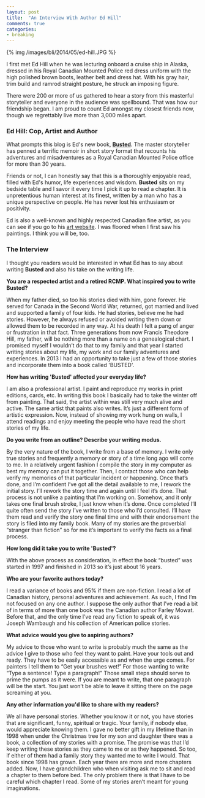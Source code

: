 ```yaml
---
layout: post
title: 	"An Interview With Author Ed Hill"
comments: true
categories:
- breaking
---
```


{% img /images/bli/2014/05/ed-hill.JPG %}

I first met Ed Hill when he was lecturing onboard a cruise ship in Alaska, dressed in his Royal Canadian Mounted Police red dress uniform with the high polished brown boots, leather belt and dress hat. With his gray hair, trim build and ramrod straight posture, he struck an imposing figure. 

<!--more-->

There were 200 or more of us gathered to hear a story from this masterful storyteller and everyone in the audience was spellbound. That was how our friendship began. I am proud to count Ed amongst my closest friends now, though we regrettably live more than 3,000 miles apart.

### Ed Hill: Cop, Artist and Author

What prompts this blog is Ed's new book, [**Busted**](http://www.amazon.com/Ed-Hill/e/B00JAM5M98/ref=sr_ntt_srch_lnk_3?qid=1400025469&sr=8-3). The master storyteller has penned a terrific memoir in short story format that recounts his adventures and misadventures as a Royal Canadian Mounted Police office for more than 30 years. 

Friends or not, I can honestly say that this is a thoroughly enjoyable read, filled with Ed's humor, life experiences and wisdom. **Busted** sits on my bedside table and I savor it every time I pick it up to read a chapter. It is unpretentious human interest at its finest, written by a man who has a unique perspective on people. He has never lost his enthusiasm or positivity. 

Ed is also a well-known and highly respected Canadian fine artist, as you can see if you go to his [art website](http://www.edhillart.com/). I was floored when I first saw his paintings. I think you will be, too. 

### The Interview

I thought you readers would be interested in what Ed has to say about writing **Busted** and also his take on the writing life. 


**You are a respected artist and a retired RCMP. What inspired you to write Busted?** 

When my father died, so too his stories died with him, gone forever.  He served for Canada in the Second World War, returned, got married and lived and supported a family of four kids.  He had stories, believe me he had stories.  However, he always refused or avoided writing them down or allowed them to be recorded in any way.  At his death I felt a pang of anger or frustration in that fact.  Three generations from now Francis Theodore Hill, my father, will be nothing more than a name on a genealogical chart.  I promised myself I wouldn’t do that to my family and that year I started writing stories about my life, my work and our family adventures and experiences.  In 2013 I had an opportunity to take just a few of those stories and incorporate them into a book called 'BUSTED'.

**How has writing 'Busted' affected your everyday life?**

I am also a professional artist.  I paint and reproduce my works in print editions, cards, etc.  In writing this book I basically had to take the winter off from painting.  That said, the artist within was still very much alive and active.  The same artist that paints also writes.  It’s just a different form of artistic expression.  Now, instead of showing my work hung on walls, I attend readings and enjoy meeting the people who have read the short stories of my life.

**Do you write from an outline? Describe your writing modus.**

By the very nature of the book, I write from a base of memory.  I write only true stories and frequently a memory or story of a time long ago will come to me.  In a relatively urgent fashion I compile the story in my computer as best my memory can put it together.  Then, I contact those who can help verify my memories of that particular incident or happening.  Once that’s done, and I’m confident I’ve got all the detail available to me, I rework the initial story.  I’ll rework the story time and again until I feel it’s done.  That process is not unlike a painting that I’m working on.  Somehow, and it only takes one final brush stroke, I just know when it’s done.  Once completed I’ll quite often send the story I’ve written to those who I’d consulted.  I’ll have them read and verify the story one final time and with their endorsement the story is filed into my family book.  Many of my stories are the proverbial “stranger than fiction” so for me it’s important to verify the facts as a final process.

**How long did it take you to write 'Busted'?**

With the above process as consideration, in effect the book “busted” was started in 1997 and finished in 2013 so it’s just about 16 years.

**Who are your favorite authors today?**

I read a variance of books and 95% if them are non-fiction.  I read a lot of Canadian history, personal adventures and achievement.  As such, I find I’m not focused on any one author.  I suppose the only author that I’ve read a bit of in terms of more than one book was the Canadian author Farley Mowat.  Before that, and the only time I’ve read any fiction to speak of, it was Joseph Wambaugh and his collection of American police stories.

**What advice would you give to aspiring authors?**

My advice to those who want to write is probably much the same as the advice I give to those who feel they want to paint.  Have your tools out and ready.  They have to be easily accessible as and when the urge comes.  For painters I tell them to “Get your brushes wet!”  For those wanting to write “Type a sentence!  Type a paragraph!”  Those small steps should serve to prime the pumps as it were.  If you are meant to write, that one paragraph will be the start.  You just won’t be able to leave it sitting there on the page screaming at you.

**Any other information you'd like to share with my readers?**

We all have personal stories.  Whether you know it or not, you have stories that are significant, funny, spiritual or tragic.  Your family, if nobody else, would appreciate knowing them.  I gave no better gift in my lifetime than in 1998 when under the Christmas tree for my son and daughter there was a book, a collection of my stories with a promise.  The promise was that I’d keep writing these stories as they came to me or as they happened.  So too, if either of them had a family story they wanted me to write I would.  That book since 1998 has grown.  Each year there are more and more chapters added.  Now, I have grandchildren who when visiting ask me to sit and read a chapter to them before bed.  The only problem there is that I have to be careful which chapter I read.  Some of my stories aren’t meant for young imaginations.
